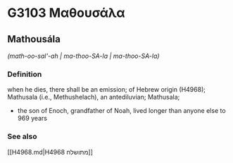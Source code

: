 # G3103 Μαθουσάλα

## Mathousála

_(math-oo-sal'-ah | ma-thoo-SA-la | ma-thoo-SA-la)_

### Definition

when he dies, there shall be an emission; of Hebrew origin (H4968); Mathusala (i.e., Methushelach), an antediluvian; Mathusala; 

- the son of Enoch, grandfather of Noah, lived longer than anyone else to 969 years

### See also

[[H4968.md|H4968 מתושלח]]
